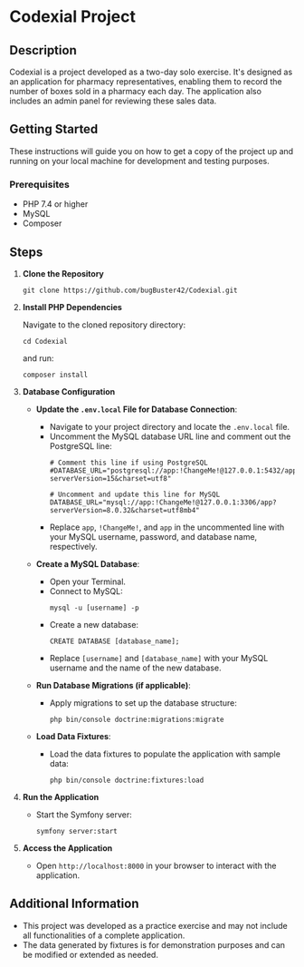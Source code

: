 # Codexial Project

## Description
Codexial is a project developed as a two-day solo exercise. It's designed as an application for pharmacy representatives, enabling them to record the number of boxes sold in a pharmacy each day. The application also includes an admin panel for reviewing these sales data.

## Getting Started

These instructions will guide you on how to get a copy of the project up and running on your local machine for development and testing purposes.

### Prerequisites
- PHP 7.4 or higher
- MySQL
- Composer

## Steps

1. **Clone the Repository**
    ```
    git clone https://github.com/bugBuster42/Codexial.git
    ```

2. **Install PHP Dependencies**
   
    Navigate to the cloned repository directory:
    ```
    cd Codexial
    ```
    and run:
    ```
    composer install
    ```

3. **Database Configuration**
   
    - **Update the `.env.local` File for Database Connection**:
        - Navigate to your project directory and locate the `.env.local` file.
        - Uncomment the MySQL database URL line and comment out the PostgreSQL line:
          ```
          # Comment this line if using PostgreSQL
          #DATABASE_URL="postgresql://app:!ChangeMe!@127.0.0.1:5432/app?serverVersion=15&charset=utf8"
          
          # Uncomment and update this line for MySQL
          DATABASE_URL="mysql://app:!ChangeMe!@127.0.0.1:3306/app?serverVersion=8.0.32&charset=utf8mb4"
          ```
        - Replace `app`, `!ChangeMe!`, and `app` in the uncommented line with your MySQL username, password, and database name, respectively.

    - **Create a MySQL Database**:
        - Open your Terminal.
        - Connect to MySQL:
          ```
          mysql -u [username] -p
          ```
        - Create a new database:
          ```
          CREATE DATABASE [database_name];
          ```
        - Replace `[username]` and `[database_name]` with your MySQL username and the name of the new database.

    - **Run Database Migrations (if applicable)**:
        - Apply migrations to set up the database structure:
          ```
          php bin/console doctrine:migrations:migrate
          ```

    - **Load Data Fixtures**:
        - Load the data fixtures to populate the application with sample data:
          ```
          php bin/console doctrine:fixtures:load
          ```
4. **Run the Application**
    - Start the Symfony server:
      ```
      symfony server:start
      ```

5. **Access the Application**
    - Open `http://localhost:8000` in your browser to interact with the application.

## Additional Information

- This project was developed as a practice exercise and may not include all functionalities of a complete application.
- The data generated by fixtures is for demonstration purposes and can be modified or extended as needed.
